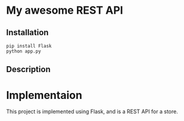 # My awesome REST API

## Installation

```
pip install Flask
python app.py
```

## Description



# Implementaion

This project is implemented using Flask, and is a REST API for a store.
